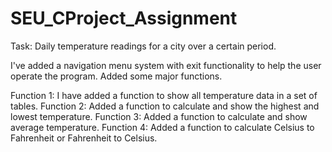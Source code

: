 # SEU_CProject_Assignment

Task: Daily temperature readings for a city over a certain period.

I've added a navigation menu system with exit functionality to help the user operate the program. Added some major functions.

Function 1: I have added a function to show all temperature data in a set of tables.
Function 2: Added a function to calculate and show the highest and lowest temperature.
Function 3: Added a function to calculate and show average temperature.
Function 4: Added a function to calculate Celsius to Fahrenheit or Fahrenheit to Celsius.
